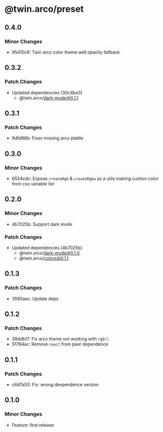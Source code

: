 # @twin.arco/preset

## 0.4.0

### Minor Changes

- 95410c6: Twin arco color theme add opacity fallback

## 0.3.2

### Patch Changes

- Updated dependencies [30c4be3]
  - @twin.arco/dark-mode@0.1.1

## 0.3.1

### Patch Changes

- 9dfd66b: Fixes missing arco plattle

## 0.3.0

### Minor Changes

- 6524cdc: Expose `createRgb` & `createRgba` as a utils making custion color from css variable list

## 0.2.0

### Minor Changes

- 4b7025b: Support dark mode

### Patch Changes

- Updated dependencies [4b7025b]
  - @twin.arco/dark-mode@0.1.0
  - @twin.arco/colors@0.1.1

## 0.1.3

### Patch Changes

- 3590aac: Update deps

## 0.1.2

### Patch Changes

- 38ddb17: Fix arco theme not working with `rgb()`
- 51764ac: Remove `react` from peer dependence

## 0.1.1

### Patch Changes

- c6d7a53: Fix: wrong devpendence version

## 0.1.0

### Minor Changes

- Feature: first release
